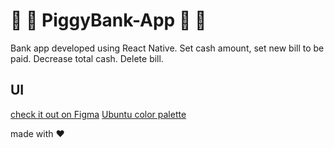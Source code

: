 # :pig2: :money_with_wings: PiggyBank-App :pig2: :money_with_wings:
Bank app developed using React Native. Set cash amount, set new bill to be paid. Decrease total cash. Delete bill.

## UI

[check it out on Figma](https://www.figma.com/file/cVXBWwjVunZc5oIEeiVpMe/PiggyPay?node-id=0%3A1)
[Ubuntu color palette](https://design.ubuntu.com/brand/colour-palette/)

made with :hearts:
